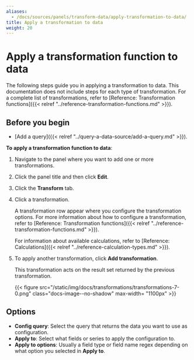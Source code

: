 ```yaml
---
aliases:
  - /docs/sources/panels/transform-data/apply-transformation-to-data/
title: Apply a transformation to data
weight: 20
---
```


# Apply a transformation function to data

The following steps guide you in applying a transformation to data. This documentation does not include steps for each type of transformation. For a complete list of transformations, refer to [Reference: Transformation functions]({{< relref "../reference-transformation-functions.md" >}}).

## Before you begin

- [Add a query]({{< relref "../query-a-data-source/add-a-query.md" >}}).

**To apply a transformation function to data**:

1. Navigate to the panel where you want to add one or more transformations.
1. Click the panel title and then click **Edit**.
1. Click the **Transform** tab.
1. Click a transformation.

   A transformation row appear where you configure the transformation options. For more information about how to configure a transformation, refer to [Reference: Transformation functions]({{< relref "../reference-transformation-functions.md" >}}).

   For information about available calculations, refer to [Reference: Calculations]({{< relref "../reference-calculation-types.md" >}}).

1. To apply another transformation, click **Add transformation**.

   This transformation acts on the result set returned by the previous transformation.

   {{< figure src="/static/img/docs/transformations/transformations-7-0.png" class="docs-image--no-shadow" max-width= "1100px" >}}

## Options

- **Config query**: Select the query that returns the data you want to use as configuration.
- **Apply to**: Select what fields or series to apply the configuration to.
- **Apply to options**: Usually a field type or field name regex depending on what option you selected in **Apply to**.
